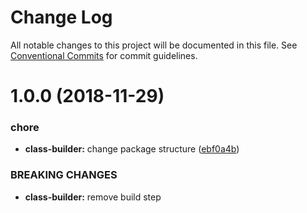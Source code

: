 # Change Log

All notable changes to this project will be documented in this file.
See [Conventional Commits](https://conventionalcommits.org) for commit guidelines.

# 1.0.0 (2018-11-29)


### chore

* **class-builder:** change package structure ([ebf0a4b](https://github.com/user1736/bem-css-modules/commit/ebf0a4b))


### BREAKING CHANGES

* **class-builder:** remove build step
